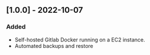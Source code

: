 ## [1.0.0] - 2022-10-07

### Added

- Self-hosted Gitlab Docker running on a EC2 instance.
- Automated backups and restore